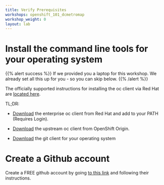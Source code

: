 ```yaml
---
title: Verify Prerequisites
workshops: openshift_101_dcmetromap
workshop_weight: 0
layout: lab
---
```



# Install the command line tools for your operating system

{{% alert success %}}
If we provided you a laptop for this workshop.  We already set all this up for you - so you can skip below.
{{% /alert %}}

The officially supported instructions for installing the oc client via Red Hat are [located here][1].  

TL;DR:

* [Download][5] the enterprise oc client from Red Hat and add to your PATH (Requires Login).

* [Download][7] the upstream oc client from OpenShift Origin. 

* [Download][8] the git client for your operating system

# Create a Github account
Create a FREE github account by going [to this link][6] and following their instructions.


[1]: https://docs.openshift.com/enterprise/latest/cli_reference/get_started_cli.html
[2]: https://github.com/openshift/origin/releases
[3]: http://brew.sh/
[4]: http://git-scm.com/downloads
[5]: https://access.redhat.com/downloads/content/290
[6]: https://github.com/join?source=header-home
[7]: https://github.com/openshift/origin/releases
[8]: https://git-scm.com/downloads
